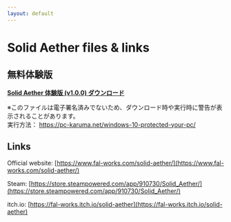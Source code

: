 ```yaml
---
layout: default
---
```


# Solid Aether files & links

## 無料体験版

**[Solid Aether 体験版 (v1.0.0) ダウンロード](./solid_aether_demo.zip)**

※このファイルは電子署名済みでないため、ダウンロード時や実行時に警告が表示されることがあります。  
実行方法： [https://pc-karuma.net/windows-10-protected-your-pc/
](https://pc-karuma.net/windows-10-protected-your-pc/)


## Links

Official website: [https://www.fal-works.com/solid-aether/](https://www.fal-works.com/solid-aether/)

Steam: [https://store.steampowered.com/app/910730/Solid_Aether/](https://store.steampowered.com/app/910730/Solid_Aether/)

itch.io: [https://fal-works.itch.io/solid-aether](https://fal-works.itch.io/solid-aether)
